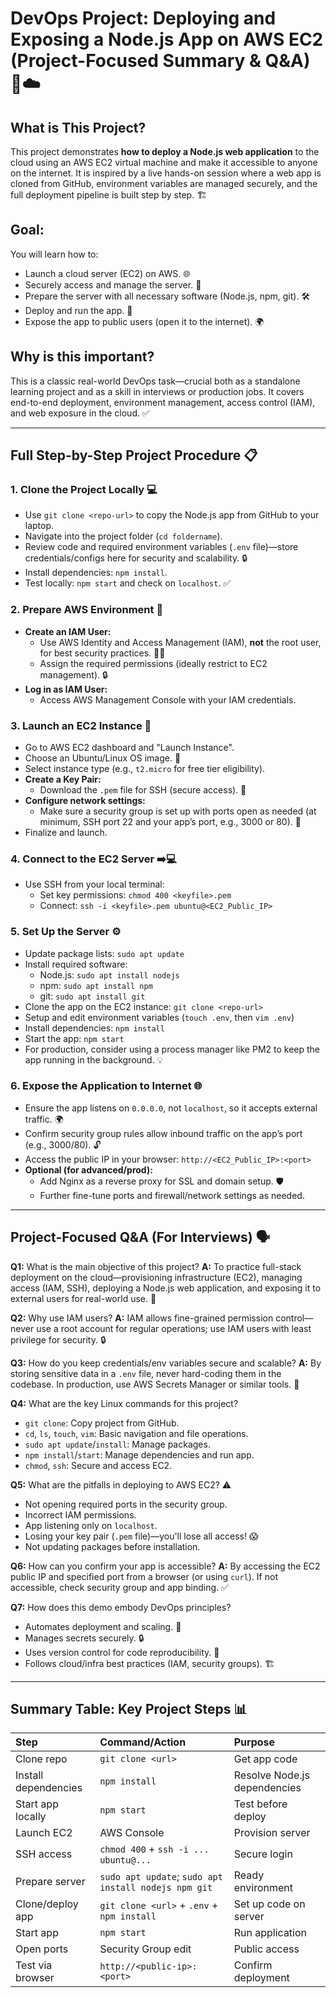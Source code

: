 # DevOps Project: Deploying and Exposing a Node.js App on AWS EC2 (Project-Focused Summary & Q&A) 🚀☁️

## What is This Project?
This project demonstrates **how to deploy a Node.js web application** to the cloud using an AWS EC2 virtual machine and make it accessible to anyone on the internet. It is inspired by a live hands-on session where a web app is cloned from GitHub, environment variables are managed securely, and the full deployment pipeline is built step by step. 🏗️

## Goal:
You will learn how to:
* Launch a cloud server (EC2) on AWS. 🌐
* Securely access and manage the server. 🔑
* Prepare the server with all necessary software (Node.js, npm, git). 🛠️
* Deploy and run the app. 🚀
* Expose the app to public users (open it to the internet). 🌍

## Why is this important?
This is a classic real-world DevOps task—crucial both as a standalone learning project and as a skill in interviews or production jobs. It covers end-to-end deployment, environment management, access control (IAM), and web exposure in the cloud. ✅

---

## Full Step-by-Step Project Procedure 📋

### 1. Clone the Project Locally 💻
* Use `git clone <repo-url>` to copy the Node.js app from GitHub to your laptop.
* Navigate into the project folder (`cd foldername`).
* Review code and required environment variables (`.env` file)—store credentials/configs here for security and scalability. 🔒
* Install dependencies: `npm install`.
* Test locally: `npm start` and check on `localhost`. ✅

### 2. Prepare AWS Environment 🔐
* **Create an IAM User:**
    * Use AWS Identity and Access Management (IAM), **not** the root user, for best security practices. 🚫👑
    * Assign the required permissions (ideally restrict to EC2 management). 🔒
* **Log in as IAM User:**
    * Access AWS Management Console with your IAM credentials.

### 3. Launch an EC2 Instance 🚀
* Go to AWS EC2 dashboard and "Launch Instance".
* Choose an Ubuntu/Linux OS image. 🐧
* Select instance type (e.g., `t2.micro` for free tier eligibility).
* **Create a Key Pair:**
    * Download the `.pem` file for SSH (secure access). 🔑
* **Configure network settings:**
    * Make sure a security group is set up with ports open as needed (at minimum, SSH port 22 and your app’s port, e.g., 3000 or 80). 🚦
* Finalize and launch.

### 4. Connect to the EC2 Server ➡️💻
* Use SSH from your local terminal:
    * Set key permissions: `chmod 400 <keyfile>.pem`
    * Connect: `ssh -i <keyfile>.pem ubuntu@<EC2_Public_IP>`

### 5. Set Up the Server ⚙️
* Update package lists: `sudo apt update`
* Install required software:
    * Node.js: `sudo apt install nodejs`
    * npm: `sudo apt install npm`
    * git: `sudo apt install git`
* Clone the app on the EC2 instance: `git clone <repo-url>`
* Setup and edit environment variables (`touch .env`, then `vim .env`)
* Install dependencies: `npm install`
* Start the app: `npm start`
* For production, consider using a process manager like PM2 to keep the app running in the background. 💡

### 6. Expose the Application to Internet 🌐
* Ensure the app listens on `0.0.0.0`, not `localhost`, so it accepts external traffic. 🌍
* Confirm security group rules allow inbound traffic on the app’s port (e.g., 3000/80). 🔓
* Access the public IP in your browser: `http://<EC2_Public_IP>:<port>`
* **Optional (for advanced/prod):**
    * Add Nginx as a reverse proxy for SSL and domain setup. 🛡️
    * Further fine-tune ports and firewall/network settings as needed.

---

## Project-Focused Q&A (For Interviews) 🗣️

**Q1:** What is the main objective of this project?
**A:** To practice full-stack deployment on the cloud—provisioning infrastructure (EC2), managing access (IAM, SSH), deploying a Node.js web application, and exposing it to external users for real-world use. 🚀

**Q2:** Why use IAM users?
**A:** IAM allows fine-grained permission control—never use a root account for regular operations; use IAM users with least privilege for security. 🔒

**Q3:** How do you keep credentials/env variables secure and scalable?
**A:** By storing sensitive data in a `.env` file, never hard-coding them in the codebase. In production, use AWS Secrets Manager or similar tools. 🔑

**Q4:** What are the key Linux commands for this project?
* `git clone`: Copy project from GitHub.
* `cd`, `ls`, `touch`, `vim`: Basic navigation and file operations.
* `sudo apt update`/`install`: Manage packages.
* `npm install`/`start`: Manage dependencies and run app.
* `chmod`, `ssh`: Secure and access EC2.

**Q5:** What are the pitfalls in deploying to AWS EC2? ⚠️
* Not opening required ports in the security group.
* Incorrect IAM permissions.
* App listening only on `localhost`.
* Losing your key pair (`.pem` file)—you'll lose all access! 😱
* Not updating packages before installation.

**Q6:** How can you confirm your app is accessible?
**A:** By accessing the EC2 public IP and specified port from a browser (or using `curl`). If not accessible, check security group and app binding. ✅

**Q7:** How does this demo embody DevOps principles?
* Automates deployment and scaling. 🤖
* Manages secrets securely. 🔒
* Uses version control for code reproducibility. 📜
* Follows cloud/infra best practices (IAM, security groups). 🏗️

---

## Summary Table: Key Project Steps 📊

| Step                      | Command/Action                   | Purpose                                     |
| :------------------------ | :------------------------------- | :------------------------------------------ |
| Clone repo                | `git clone <url>`                | Get app code                                |
| Install dependencies      | `npm install`                    | Resolve Node.js dependencies                |
| Start app locally         | `npm start`                      | Test before deploy                          |
| Launch EC2                | AWS Console                      | Provision server                            |
| SSH access                | `chmod 400` + `ssh -i ... ubuntu@...`| Secure login                                |
| Prepare server            | `sudo apt update`; `sudo apt install nodejs npm git`| Ready environment                           |
| Clone/deploy app          | `git clone <url>` + `.env` + `npm install`| Set up code on server                       |
| Start app                 | `npm start`                      | Run application                             |
| Open ports                | Security Group edit              | Public access                               |
| Test via browser          | `http://<public-ip>:<port>`      | Confirm deployment                          |
